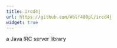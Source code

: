 ```yaml
---
title: ircd4j
url: https://github.com/Wolf480pl/ircd4j
widget: true
---
```

a Java IRC server library
